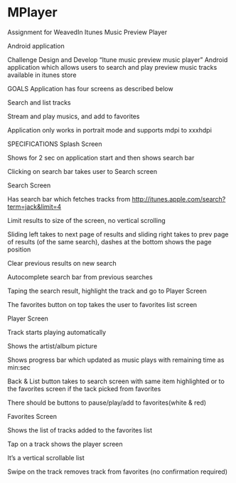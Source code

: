 # MPlayer
Assignment for WeavedIn
Itunes Music Preview Player

Android application

Challenge
Design and Develop “Itune music preview music player” Android application which allows users to search and play preview music tracks available in itunes store

GOALS
Application has four screens as described below

Search and list tracks

Stream and play musics, and add to favorites

Application only works in portrait mode and supports mdpi to xxxhdpi

SPECIFICATIONS
Splash  Screen

Shows for 2 sec on application start and then shows search bar

Clicking on search bar takes user to Search screen



Search Screen

Has search bar which fetches tracks from http://itunes.apple.com/search?term=jack&limit=4

Limit results to size of the screen, no vertical scrolling

Sliding left takes to next page of results and sliding right takes to prev page of results (of the same search), dashes at the bottom shows the page position 

Clear previous results on new search

Autocomplete search bar from previous searches

Taping the search result, highlight the track and go to Player Screen

The favorites button on top takes the user to favorites list screen

		

Player Screen

Track starts playing automatically

Shows the artist/album picture

Shows progress bar which updated as music plays with remaining time as min:sec

Back & List button takes to search screen with same item highlighted or to the favorites screen if the tack picked from favorites

There should be buttons to pause/play/add to favorites(white & red)

		 

Favorites Screen

Shows the list of tracks added to the favorites list

Tap on a track shows the player screen

It’s a vertical scrollable list

Swipe on the track removes track from favorites (no confirmation required)

		

